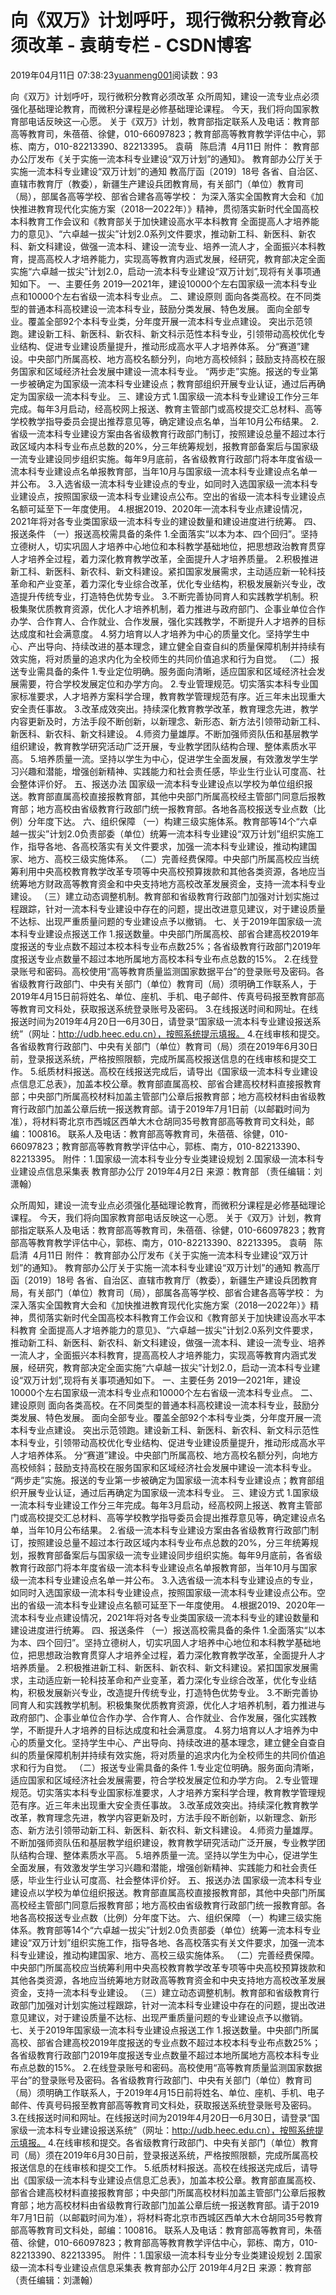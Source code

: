 
# 向《双万》计划呼吁，现行微积分教育必须改革 - 袁萌专栏 - CSDN博客

2019年04月11日 07:38:23[yuanmeng001](https://me.csdn.net/yuanmeng001)阅读数：93


向《双万》计划呼吁，现行微积分教育必须改革
众所周知，建设一流专业点必须强化基础理论教育，而微积分课程是必修基础理论课程。
今天，我们将向国家教育部电话反映这一心愿。
关于《双万》计划，教育部指定联系人及电话：教育部高等教育司，朱蓓蓓、徐健，010-66097823；教育部高等教育教学评估中心，郭栋、南方，010-82213390、82213395。
袁萌   陈启清  4月11日
附件：
教育部办公厅发布《关于实施一流本科专业建设“双万计划”的通知》。
教育部办公厅关于实施一流本科专业建设“双万计划”的通知
教高厅函〔2019〕18号
各省、自治区、直辖市教育厅（教委），新疆生产建设兵团教育局，有关部门（单位）教育司（局），部属各高等学校、部省合建各高等学校：
为深入落实全国教育大会和《加快推进教育现代化实施方案（2018—2022年）》精神，贯彻落实新时代全国高校本科教育工作会议和《教育部关于加快建设高水平本科教育 全面提高人才培养能力的意见》、“六卓越一拔尖”计划2.0系列文件要求，推动新工科、新医科、新农科、新文科建设，做强一流本科、建设一流专业、培养一流人才，全面振兴本科教育，提高高校人才培养能力，实现高等教育内涵式发展，经研究，教育部决定全面实施“六卓越一拔尖”计划2.0，启动一流本科专业建设“双万计划”,现将有关事项通知如下。
一、主要任务
2019—2021年，建设10000个左右国家级一流本科专业点和10000个左右省级一流本科专业点。
二、建设原则
面向各类高校。在不同类型的普通本科高校建设一流本科专业，鼓励分类发展、特色发展。
面向全部专业。覆盖全部92个本科专业类，分年度开展一流本科专业点建设。
突出示范领跑。建设新工科、新医科、新农科、新文科示范性本科专业，引领带动高校优化专业结构、促进专业建设质量提升，推动形成高水平人才培养体系。
分“赛道”建设。中央部门所属高校、地方高校名额分列，向地方高校倾斜；鼓励支持高校在服务国家和区域经济社会发展中建设一流本科专业。
“两步走”实施。报送的专业第一步被确定为国家级一流本科专业建设点；教育部组织开展专业认证，通过后再确定为国家级一流本科专业。
三、建设方式
1.国家级一流本科专业建设工作分三年完成。每年3月启动，经高校网上报送、教育主管部门或高校提交汇总材料、高等学校教学指导委员会提出推荐意见等，确定建设点名单，当年10月公布结果。
2.省级一流本科专业建设方案由各省级教育行政部门制订，按照建设总量不超过本行政区域内本科专业布点总数的20%，分三年统筹规划，报教育部备案后与国家级一流专业建设同步组织实施。每年9月底前，各省级教育行政部门将本年度省级一流本科专业建设点名单报教育部，当年10月与国家级一流本科专业建设点名单一并公布。
3.入选省级一流本科专业建设点的专业，如同时入选国家级一流本科专业建设点，按照国家级一流本科专业建设点公布。空出的省级一流本科专业建设点名额可延至下一年度使用。
4.根据2019、2020年一流本科专业点建设情况，2021年将对各专业类国家级一流本科专业的建设数量和建设进度进行统筹。
四、报送条件
（一）报送高校需具备的条件
1.全面落实“以本为本、四个回归”。坚持立德树人，切实巩固人才培养中心地位和本科教学基础地位，把思想政治教育贯穿人才培养全过程，着力深化教育教学改革，全面提升人才培养质量。
2.积极推进新工科、新医科、新农科、新文科建设。紧扣国家发展需求，主动适应新一轮科技革命和产业变革，着力深化专业综合改革，优化专业结构，积极发展新兴专业，改造提升传统专业，打造特色优势专业。
3.不断完善协同育人和实践教学机制。积极集聚优质教育资源，优化人才培养机制，着力推进与政府部门、企事业单位合作办学、合作育人、合作就业、合作发展，强化实践教学，不断提升人才培养的目标达成度和社会满意度。
4.努力培育以人才培养为中心的质量文化。坚持学生中心、产出导向、持续改进的基本理念，建立健全自查自纠的质量保障机制并持续有效实施，将对质量的追求内化为全校师生的共同价值追求和行为自觉。
（二）报送专业需具备的条件
1.专业定位明确。服务面向清晰，适应国家和区域经济社会发展需要，符合学校发展定位和办学方向。
2.专业管理规范。切实落实本科专业国家标准要求，人才培养方案科学合理，教育教学管理规范有序。近三年未出现重大安全责任事故。
3.改革成效突出。持续深化教育教学改革，教育理念先进，教学内容更新及时，方法手段不断创新，以新理念、新形态、新方法引领带动新工科、新医科、新农科、新文科建设。
4.师资力量雄厚。不断加强师资队伍和基层教学组织建设，教育教学研究活动广泛开展，专业教学团队结构合理、整体素质水平高。
5.培养质量一流。坚持以学生为中心，促进学生全面发展，有效激发学生学习兴趣和潜能，增强创新精神、实践能力和社会责任感，毕业生行业认可度高、社会整体评价好。
五、报送办法
国家级一流本科专业建设点以学校为单位组织报送。教育部直属高校直接报教育部，其他中央部门所属高校经主管部门同意后报教育部；地方高校由省级教育行政部门统一报教育部。各地各高校报送专业点数（比例）分年度下达。
六、组织保障
（一）构建三级实施体系。教育部等14个“六卓越一拔尖”计划2.0负责部委（单位）统筹一流本科专业建设“双万计划”组织实施工作，指导各地、各高校落实有关文件要求，加强一流本科专业建设，推动构建国家、地方、高校三级实施体系。
（二）完善经费保障。中央部门所属高校应当统筹利用中央高校教育教学改革专项等中央高校预算拨款和其他各类资源，各地应当统筹地方财政高等教育资金和中央支持地方高校改革发展资金，支持一流本科专业建设。
（三）建立动态调整机制。教育部和省级教育行政部门加强对计划实施过程跟踪，针对一流本科专业建设中存在的问题，提出改进意见建议，对于建设质量不达标、出现严重质量问题的专业建设点予以撤销。
七、关于2019年国家级一流本科专业建设点报送工作
1.报送数量。中央部门所属高校、部省合建高校2019年度报送的专业点数不超过本校本科专业布点数25%；各省级教育行政部门2019年度报送专业点数量不超过本地所属地方高校本科专业布点总数的15%。
2.在线登录账号和密码。高校使用“高等教育质量监测国家数据平台”的登录账号及密码。各省级教育行政部门、中央有关部门（单位）教育司（局）须明确工作联系人，于2019年4月15日前将姓名、单位、座机、手机、电子邮件、传真号码报至教育部高等教育司文科处，获取报送系统登录账号及密码。
3.在线报送时间和网址。在线报送时间为2019年4月20日—6月30日，请登录“国家级一流本科专业建设报送系统”（网址：http://udb.heec.edu.cn），按照系统提示填报。
4.在线审核和提交。各省级教育行政部门、中央有关部门（单位）教育司（局）须在2019年6月30日前，登录报送系统，严格按照限额，完成所属高校报送信息的在线审核和提交工作。
5.纸质材料报送。高校在线报送完成后，请导出《国家级一流本科专业建设点信息汇总表》，加盖本校公章。教育部直属高校、部省合建高校材料直接报教育部；中央部门所属高校材料加盖主管部门公章后报教育部；地方高校材料由省级教育行政部门加盖公章后统一报送教育部。请于2019年7月1日前（以邮戳时间为准），将材料寄北京市西城区西单大木仓胡同35号教育部高等教育司文科处，邮编：100816。
联系人及电话：教育部高等教育司，朱蓓蓓、徐健，010-66097823；教育部高等教育教学评估中心，郭栋、南方，010-82213390、82213395。
附件：1.国家级一流本科专业分专业类建设规划
2.国家级一流本科专业建设点信息采集表
教育部办公厅
2019年4月2日
来源：教育部
（责任编辑：刘潇翰）

众所周知，建设一流专业点必须强化基础理论教育，而微积分课程是必修基础理论课程。
今天，我们将向国家教育部电话反映这一心愿。
关于《双万》计划，教育部指定联系人及电话：教育部高等教育司，朱蓓蓓、徐健，010-66097823；教育部高等教育教学评估中心，郭栋、南方，010-82213390、82213395。
袁萌   陈启清  4月11日
附件：
教育部办公厅发布《关于实施一流本科专业建设“双万计划”的通知》。
教育部办公厅关于实施一流本科专业建设“双万计划”的通知
教高厅函〔2019〕18号
各省、自治区、直辖市教育厅（教委），新疆生产建设兵团教育局，有关部门（单位）教育司（局），部属各高等学校、部省合建各高等学校：
为深入落实全国教育大会和《加快推进教育现代化实施方案（2018—2022年）》精神，贯彻落实新时代全国高校本科教育工作会议和《教育部关于加快建设高水平本科教育 全面提高人才培养能力的意见》、“六卓越一拔尖”计划2.0系列文件要求，推动新工科、新医科、新农科、新文科建设，做强一流本科、建设一流专业、培养一流人才，全面振兴本科教育，提高高校人才培养能力，实现高等教育内涵式发展，经研究，教育部决定全面实施“六卓越一拔尖”计划2.0，启动一流本科专业建设“双万计划”,现将有关事项通知如下。
一、主要任务
2019—2021年，建设10000个左右国家级一流本科专业点和10000个左右省级一流本科专业点。
二、建设原则
面向各类高校。在不同类型的普通本科高校建设一流本科专业，鼓励分类发展、特色发展。
面向全部专业。覆盖全部92个本科专业类，分年度开展一流本科专业点建设。
突出示范领跑。建设新工科、新医科、新农科、新文科示范性本科专业，引领带动高校优化专业结构、促进专业建设质量提升，推动形成高水平人才培养体系。
分“赛道”建设。中央部门所属高校、地方高校名额分列，向地方高校倾斜；鼓励支持高校在服务国家和区域经济社会发展中建设一流本科专业。
“两步走”实施。报送的专业第一步被确定为国家级一流本科专业建设点；教育部组织开展专业认证，通过后再确定为国家级一流本科专业。
三、建设方式
1.国家级一流本科专业建设工作分三年完成。每年3月启动，经高校网上报送、教育主管部门或高校提交汇总材料、高等学校教学指导委员会提出推荐意见等，确定建设点名单，当年10月公布结果。
2.省级一流本科专业建设方案由各省级教育行政部门制订，按照建设总量不超过本行政区域内本科专业布点总数的20%，分三年统筹规划，报教育部备案后与国家级一流专业建设同步组织实施。每年9月底前，各省级教育行政部门将本年度省级一流本科专业建设点名单报教育部，当年10月与国家级一流本科专业建设点名单一并公布。
3.入选省级一流本科专业建设点的专业，如同时入选国家级一流本科专业建设点，按照国家级一流本科专业建设点公布。空出的省级一流本科专业建设点名额可延至下一年度使用。
4.根据2019、2020年一流本科专业点建设情况，2021年将对各专业类国家级一流本科专业的建设数量和建设进度进行统筹。
四、报送条件
（一）报送高校需具备的条件
1.全面落实“以本为本、四个回归”。坚持立德树人，切实巩固人才培养中心地位和本科教学基础地位，把思想政治教育贯穿人才培养全过程，着力深化教育教学改革，全面提升人才培养质量。
2.积极推进新工科、新医科、新农科、新文科建设。紧扣国家发展需求，主动适应新一轮科技革命和产业变革，着力深化专业综合改革，优化专业结构，积极发展新兴专业，改造提升传统专业，打造特色优势专业。
3.不断完善协同育人和实践教学机制。积极集聚优质教育资源，优化人才培养机制，着力推进与政府部门、企事业单位合作办学、合作育人、合作就业、合作发展，强化实践教学，不断提升人才培养的目标达成度和社会满意度。
4.努力培育以人才培养为中心的质量文化。坚持学生中心、产出导向、持续改进的基本理念，建立健全自查自纠的质量保障机制并持续有效实施，将对质量的追求内化为全校师生的共同价值追求和行为自觉。
（二）报送专业需具备的条件
1.专业定位明确。服务面向清晰，适应国家和区域经济社会发展需要，符合学校发展定位和办学方向。
2.专业管理规范。切实落实本科专业国家标准要求，人才培养方案科学合理，教育教学管理规范有序。近三年未出现重大安全责任事故。
3.改革成效突出。持续深化教育教学改革，教育理念先进，教学内容更新及时，方法手段不断创新，以新理念、新形态、新方法引领带动新工科、新医科、新农科、新文科建设。
4.师资力量雄厚。不断加强师资队伍和基层教学组织建设，教育教学研究活动广泛开展，专业教学团队结构合理、整体素质水平高。
5.培养质量一流。坚持以学生为中心，促进学生全面发展，有效激发学生学习兴趣和潜能，增强创新精神、实践能力和社会责任感，毕业生行业认可度高、社会整体评价好。
五、报送办法
国家级一流本科专业建设点以学校为单位组织报送。教育部直属高校直接报教育部，其他中央部门所属高校经主管部门同意后报教育部；地方高校由省级教育行政部门统一报教育部。各地各高校报送专业点数（比例）分年度下达。
六、组织保障
（一）构建三级实施体系。教育部等14个“六卓越一拔尖”计划2.0负责部委（单位）统筹一流本科专业建设“双万计划”组织实施工作，指导各地、各高校落实有关文件要求，加强一流本科专业建设，推动构建国家、地方、高校三级实施体系。
（二）完善经费保障。中央部门所属高校应当统筹利用中央高校教育教学改革专项等中央高校预算拨款和其他各类资源，各地应当统筹地方财政高等教育资金和中央支持地方高校改革发展资金，支持一流本科专业建设。
（三）建立动态调整机制。教育部和省级教育行政部门加强对计划实施过程跟踪，针对一流本科专业建设中存在的问题，提出改进意见建议，对于建设质量不达标、出现严重质量问题的专业建设点予以撤销。
七、关于2019年国家级一流本科专业建设点报送工作
1.报送数量。中央部门所属高校、部省合建高校2019年度报送的专业点数不超过本校本科专业布点数25%；各省级教育行政部门2019年度报送专业点数量不超过本地所属地方高校本科专业布点总数的15%。
2.在线登录账号和密码。高校使用“高等教育质量监测国家数据平台”的登录账号及密码。各省级教育行政部门、中央有关部门（单位）教育司（局）须明确工作联系人，于2019年4月15日前将姓名、单位、座机、手机、电子邮件、传真号码报至教育部高等教育司文科处，获取报送系统登录账号及密码。
3.在线报送时间和网址。在线报送时间为2019年4月20日—6月30日，请登录“国家级一流本科专业建设报送系统”（网址：http://udb.heec.edu.cn），按照系统提示填报。
4.在线审核和提交。各省级教育行政部门、中央有关部门（单位）教育司（局）须在2019年6月30日前，登录报送系统，严格按照限额，完成所属高校报送信息的在线审核和提交工作。
5.纸质材料报送。高校在线报送完成后，请导出《国家级一流本科专业建设点信息汇总表》，加盖本校公章。教育部直属高校、部省合建高校材料直接报教育部；中央部门所属高校材料加盖主管部门公章后报教育部；地方高校材料由省级教育行政部门加盖公章后统一报送教育部。请于2019年7月1日前（以邮戳时间为准），将材料寄北京市西城区西单大木仓胡同35号教育部高等教育司文科处，邮编：100816。
联系人及电话：教育部高等教育司，朱蓓蓓、徐健，010-66097823；教育部高等教育教学评估中心，郭栋、南方，010-82213390、82213395。
附件：1.国家级一流本科专业分专业类建设规划
2.国家级一流本科专业建设点信息采集表
教育部办公厅
2019年4月2日
来源：教育部
（责任编辑：刘潇翰）



